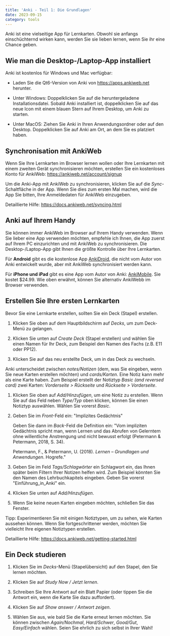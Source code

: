 ```yaml
---
title: 'Anki - Teil 1: Die Grundlagen'
date: 2023-09-15
category: tools
---
```


Anki ist eine vielseitige App für Lernkarten. Obwohl sie anfangs einschüchternd wirken kann, werden Sie sie lieben lernen, wenn Sie ihr eine Chance geben.

## Wie man die Desktop-/Laptop-App installiert

Anki ist kostenlos für Windows und Mac verfügbar: 

- Laden Sie die Qt6-Version von Anki von <https://apps.ankiweb.net> herunter.

- Unter Windows: Doppelklicken Sie auf die heruntergeladene Installationsdatei.
  Sobald Anki installiert ist, doppelklicken Sie auf das neue Icon mit einem
  blauen Stern auf Ihrem Desktop, um Anki zu starten.

- Unter MacOS: Ziehen Sie Anki in Ihren Anwendungsordner oder auf den Desktop.
  Doppelklicken Sie auf Anki am Ort, an dem Sie es platziert haben.

## Synchronisation mit AnkiWeb

Wenn Sie Ihre Lernkarten im Browser lernen wollen oder Ihre Lernkarten mit
einem zweiten Gerät synchronisieren möchten, erstellen Sie ein kostenloses
Konto für AnkiWeb: <https://ankiweb.net/account/signup> 

Um die Anki-App mit AnkiWeb zu synchronisieren, klicken Sie auf die
*Sync*-Schaltfläche in der App. Wenn Sie dies zum ersten Mal machen, wird die
App Sie bitten, Ihre Anmeldedaten für AnkiWeb einzugeben.

Detaillierte Hilfe: <https://docs.ankiweb.net/syncing.html>

## Anki auf Ihrem Handy

Sie können immer AnkiWeb im Browser auf Ihrem Handy verwenden. Wenn Sie lieber eine
App verwenden möchten, empfehle ich Ihnen, die App zuerst auf Ihrem PC einzurichten und mit AnkiWeb zu synchronisieren.
Die Desktop-/Laptop-App gibt Ihnen die größte Kontrolle über Ihre Lernkarten.

Für **Android** gibt es die kostenlose App
[AnkiDroid](https://play.google.com/store/apps/details?id=com.ichi2.anki),
die nicht vom Autor von Anki entwickelt wurde, aber mit AnkiWeb synchronisiert werden kann.

Für **iPhone und iPad** gibt es eine App vom Autor von Anki:
[AnkiMobile](https://play.google.com/store/apps/details?id=com.ichi2.anki).
Sie kostet \$24.99. Wie oben erwähnt, können Sie alternativ AnkiWebb im Browser
verwenden.

## Erstellen Sie Ihre ersten Lernkarten

Bevor Sie eine Lernkarte erstellen, sollten Sie ein Deck (Stapel) erstellen.

1. Klicken Sie oben auf dem Hauptbildschirm auf *Decks*, um zum Deck-Menü zu
   gelangen.

2. Klicken Sie unten auf *Create Deck* (Stapel erstellen) und wählen Sie einen
   Namen für Ihr Deck, zum Beispiel den Namen des Fachs (z.B. E11 oder
   PP12).

3. Klicken Sie auf das neu erstellte Deck, um in das Deck zu wechseln.

Anki unterscheidet zwischen *notes/Notizen* (dem, was Sie eingeben, wenn Sie
neue Karten erstellen möchten) und *cards/Karten*. Eine Notiz kann mehr als
eine Karte haben. Zum Beispiel erstellt der Notiztyp *Basic (and reversed
card)* zwei Karten: *Vorderseite > Rückseite* und *Rückseite > Vorderseite*.

1. Klicken Sie oben auf *Add/Hinzufügen*, um eine Notiz zu erstellen. Wenn Sie
   auf das Feld neben *Type/Typ* oben klicken, können Sie einen Notiztyp
   auswählen. Wählen Sie vorerst *Basic*.

2. Geben Sie im *Front*-Feld ein: "Implizites Gedächtnis"

   Geben Sie dann im *Back*-Feld die Definition ein: "Vom impliziten Gedächtnis
   spricht man, wenn Lernen und das Abrufen von Gelerntem ohne willentliche
   Anstrengung und nicht bewusst erfolgt (Petermann & Petermann, 2018, S. 34).

   Petermann, F., & Petermann, U. (2018). *Lernen – Grundlagen und
   Anwendungen*. Hogrefe."

4. Geben Sie im Feld *Tags/Schlagwörter* ein Schlagwort ein, das Ihnen später
   beim Filtern Ihrer Notizen helfen wird. Zum Beispiel könnten Sie den Namen
   des Lehrbuchkapitels eingeben. Geben Sie vorerst "Einführung_in_Anki" ein.

5. Klicken Sie unten auf *Add/Hinzufügen*.

6. Wenn Sie keine neuen Karten eingeben möchten, schließen Sie das Fenster.

Tipp: Experimentieren Sie mit einigen Notiztypen, um zu sehen, wie Karten
aussehen können. Wenn Sie fortgeschrittener werden, möchten Sie vielleicht Ihre
eigenen Notiztypen erstellen.

Detaillierte Hilfe: <https://docs.ankiweb.net/getting-started.html>

## Ein Deck studieren

1. Klicken Sie im *Decks*-Menü (Stapelübersicht) auf den Stapel, den Sie
   lernen möchten.

2. Klicken Sie auf *Study Now / Jetzt lernen*.

3. Schreiben Sie Ihre Antwort auf ein Blatt Papier (oder tippen Sie die Antwort
   ein, wenn die Karte Sie dazu auffordert).

4. Klicken Sie auf *Show answer / Antwort zeigen*.

5. Wählen Sie aus, wie bald Sie die Karte erneut lernen möchten. Sie können
   zwischen *Again/Nochmal*, *Hard/Schwer*, *Good/Gut*, *Easy/Einfach* wählen.
   Seien Sie ehrlich zu sich selbst in Ihrer Wahl!
